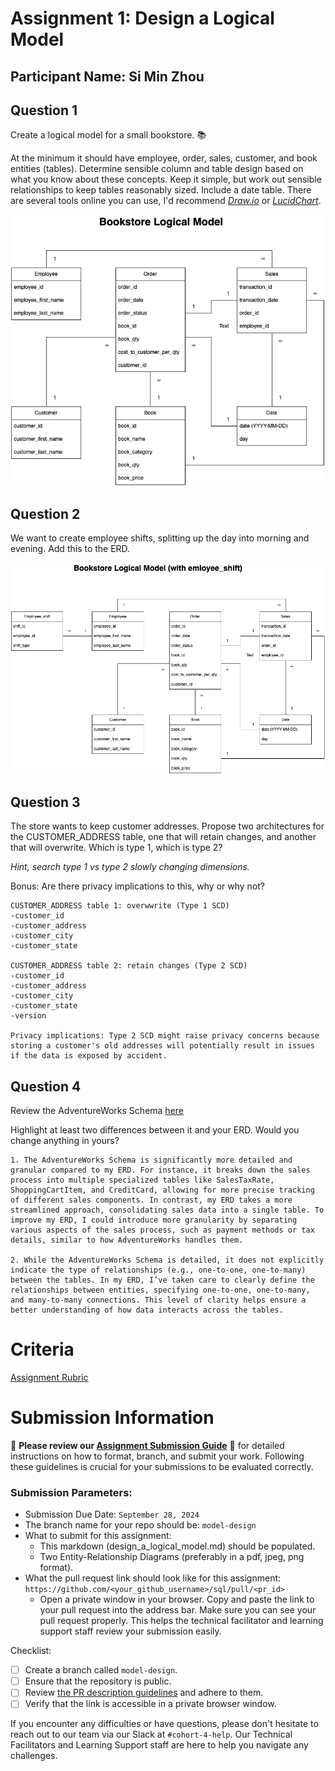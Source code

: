 # Assignment 1: Design a Logical Model

## Participant Name: Si Min Zhou

## Question 1

Create a logical model for a small bookstore. 📚

At the minimum it should have employee, order, sales, customer, and book entities (tables). Determine sensible column and table design based on what you know about these concepts. Keep it simple, but work out sensible relationships to keep tables reasonably sized. Include a date table. There are several tools online you can use, I'd recommend [_Draw.io_](https://www.drawio.com/) or [_LucidChart_](https://www.lucidchart.com/pages/).

![bookstore_logical_model.png](../homework/images/bookstore_logical_model.png)

## Question 2

We want to create employee shifts, splitting up the day into morning and evening. Add this to the ERD.

![bookstore_logical_model_with_es.png](../homework/images/bookstore_logical_model_with_es.png)

## Question 3

The store wants to keep customer addresses. Propose two architectures for the CUSTOMER_ADDRESS table, one that will retain changes, and another that will overwrite. Which is type 1, which is type 2?

_Hint, search type 1 vs type 2 slowly changing dimensions._

Bonus: Are there privacy implications to this, why or why not?

```
CUSTOMER_ADDRESS table 1: overwwrite (Type 1 SCD)
-customer_id
-customer_address
-customer_city
-customer_state

CUSTOMER_ADDRESS table 2: retain changes (Type 2 SCD)
-customer_id
-customer_address
-customer_city
-customer_state
-version

Privacy implications: Type 2 SCD might raise privacy concerns because storing a customer's old addresses will potentially result in issues if the data is exposed by accident.

```

## Question 4

Review the AdventureWorks Schema [here](https://imgur.com/a/u0m8fX6)

Highlight at least two differences between it and your ERD. Would you change anything in yours?

```
1. The AdventureWorks Schema is significantly more detailed and granular compared to my ERD. For instance, it breaks down the sales process into multiple specialized tables like SalesTaxRate, ShoppingCartItem, and CreditCard, allowing for more precise tracking of different sales components. In contrast, my ERD takes a more streamlined approach, consolidating sales data into a single table. To improve my ERD, I could introduce more granularity by separating various aspects of the sales process, such as payment methods or tax details, similar to how AdventureWorks handles them.

2. While the AdventureWorks Schema is detailed, it does not explicitly indicate the type of relationships (e.g., one-to-one, one-to-many) between the tables. In my ERD, I’ve taken care to clearly define the relationships between entities, specifying one-to-one, one-to-many, and many-to-many connections. This level of clarity helps ensure a better understanding of how data interacts across the tables.
```

# Criteria

[Assignment Rubric](./assignment_rubric.md)

# Submission Information

🚨 **Please review our [Assignment Submission Guide](https://github.com/UofT-DSI/onboarding/blob/main/onboarding_documents/submissions.md)** 🚨 for detailed instructions on how to format, branch, and submit your work. Following these guidelines is crucial for your submissions to be evaluated correctly.

### Submission Parameters:

- Submission Due Date: `September 28, 2024`
- The branch name for your repo should be: `model-design`
- What to submit for this assignment:
  - This markdown (design_a_logical_model.md) should be populated.
  - Two Entity-Relationship Diagrams (preferably in a pdf, jpeg, png format).
- What the pull request link should look like for this assignment: `https://github.com/<your_github_username>/sql/pull/<pr_id>`
  - Open a private window in your browser. Copy and paste the link to your pull request into the address bar. Make sure you can see your pull request properly. This helps the technical facilitator and learning support staff review your submission easily.

Checklist:

- [ ] Create a branch called `model-design`.
- [ ] Ensure that the repository is public.
- [ ] Review [the PR description guidelines](https://github.com/UofT-DSI/onboarding/blob/main/onboarding_documents/submissions.md#guidelines-for-pull-request-descriptions) and adhere to them.
- [ ] Verify that the link is accessible in a private browser window.

If you encounter any difficulties or have questions, please don't hesitate to reach out to our team via our Slack at `#cohort-4-help`. Our Technical Facilitators and Learning Support staff are here to help you navigate any challenges.
